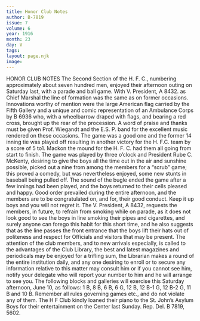 ```yaml
---
title: Honor Club Notes
author: B-7819
issue: 7
volume: 6
year: 1916
month: 23
day: V
tags:
layout: page.njk
image:
---
```

HONOR CLUB NOTES       The Second Section of the H. F. C., numbering approximately about seven hundred men, enjoyed their afternoon outing on Saturday last, with a parade and ball game. With V. President, A 8432. as Chief Marshal the line of formation was the same as on former occasions. Innovations worthy of mention were the large American flag carried by the Fifth Gallery and a unique and comic representation of an Ambulance Corps by B 6936 who, with a wheelbarrow draped with flags, and bearing a red cross, brought up the rear of the procession. A word of praise and thanks must be given Prof. Wiegandt and the E.S. P. band for the excellent music rendered on these occasions. The game was a good one and the former 14 inning tie was played off resulting in another victory for the H. F.C. team by a score of 5 to1. Mackon the mound for the H. F. C. had them all going from start to finish. The game was played by three o’clock and President Rube C. McKenty, desiring to give the boys all the time out in the air and sunshine possible, picked out a nine from among the members for a “scrub” game; this proved a comedy, but was nevertheless enjoyed, some new stunts in baseball being pulled off. The sound of the bugle ended the game after a few innings had been played, and the boys returned to their cells pleased and happy. Good order prevailed during the entire afternoon, and the members are to be congratulated on, and for, their good conduct. Keep it up boys and you will not regret it. The V. President, A 8432, requests the members, in future, to refrain from smoking while on parade, as it does not look good to see the boys in line smoking their pipes and cigarettes, and surely anyone can forego this habit for this short time, and he also suggests that as the line passes the front entrance that the boys lift their hats out of politeness and respect for Officials and visitors that may be present. The attention of the club members, and to new arrivals especially, is called to the advantages of the Club Library, the best and latest magazines and periodicals may be enjoyed for a trifling sum, the Librarian makes a round of the entire institution daily, and any one desiring to enroll or to secure any information relative to this matter may consult him or if you cannot see him, notify your delegate who will report your number to him and he will arrange to see you. The following blocks and galleries will exercise this Saturday afternoon, June 10, as follows: 1 B, 8 B, 6 B, 6 G, 12 B, 12 B-1 G, 12 B-2 G, 11 B and 10 B. Remember all rules governing games etc., and do not violate any of them.       The H F Club kindly loaned their piano to the St. John’s Asylum Boys for their entertainment on the Center last Sunday. Rep. Del. B 7819, 5602.    
